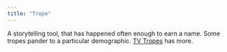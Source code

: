 ```yaml
---
title: "Trope"
---
```

A storytelling tool, that has happened often enough to earn a name. Some tropes pander to a particular demographic. [TV Tropes](https://tvtropes.org/pmwiki/pmwiki.php/Main/Tropes) has more.